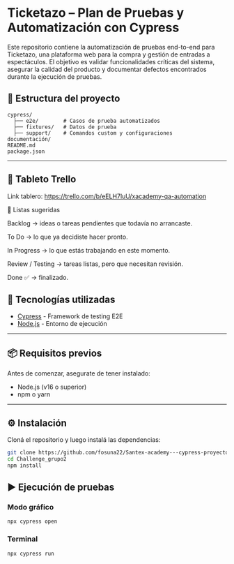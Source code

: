 # Ticketazo – Plan de Pruebas y Automatización con Cypress

Este repositorio contiene la automatización de pruebas end-to-end para Ticketazo, una plataforma web para la compra y gestión de entradas a espectáculos.
El objetivo es validar funcionalidades críticas del sistema, asegurar la calidad del producto y documentar defectos encontrados durante la ejecución de pruebas.

## 📂 Estructura del proyecto

```
cypress/
  ├── e2e/        # Casos de prueba automatizados
  ├── fixtures/   # Datos de prueba
  ├── support/    # Comandos custom y configuraciones
documentación/
README.md
package.json
```

---

## 📝 Tableto Trello

Link tablero: https://trello.com/b/eELH7luU/xacademy-qa-automation

📌 Listas sugeridas

Backlog → ideas o tareas pendientes que todavía no arrancaste.

To Do → lo que ya decidiste hacer pronto.

In Progress → lo que estás trabajando en este momento.

Review / Testing → tareas listas, pero que necesitan revisión.

Done ✅ → finalizado.


## 🚀 Tecnologías utilizadas

- [Cypress](https://www.cypress.io/) - Framework de testing E2E
- [Node.js](https://nodejs.org/) - Entorno de ejecución

---

## 📦 Requisitos previos

Antes de comenzar, asegurate de tener instalado:

- Node.js (v16 o superior)
- npm o yarn

---

## ⚙️ Instalación

Cloná el repositorio y luego instalá las dependencias:

```bash
git clone https://github.com/fosuna22/Santex-academy---cypress-proyecto-final-
cd Challenge_grupo2
npm install
```

## ▶️ Ejecución de pruebas

### Modo gráfico

```
npx cypress open
```

### Terminal

```
npx cypress run
```
